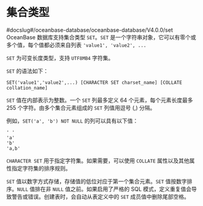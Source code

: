 集合类型 
=========================
#docslug#/oceanbase-database/oceanbase-database/V4.0.0/set
OceanBase 数据库支持集合类型 `SET`。`SET` 是一个字符串对象，它可以有零个或多个值，每个值都必须来自列表 `'value1', 'value2', ...`

`SET` 为可变长度类型，支持 `UTF8MB4` 字符集。

`SET` 的语法如下：

```unknow
SET('value1','value2',...) [CHARACTER SET charset_name] [COLLATE collation_name]
```



`SET` 值在内部表示为整数。一个 `SET` 列最多定义 64 个元素，每个元素长度最多 255 个字符。由多个集合元素组成的 `SET` 列值用逗号 (,) 分隔。

例如，`SET('a', 'b') NOT NULL` 的列可以具有以下值：

```unknow
' '
'a'
'b'
'a,b'
```



`CHARACTER SET` 用于指定字符集。如果需要，可以使用 `COLLATE` 属性以及其他属性指定字符集的排序规则。

`SET` 值以数字方式存储，存储值的低位对应于第一个集合元素。`SET` 值按数字排序。`NULL` 值排在非 `NULL` 值之前。如果启用了严格的 SQL 模式，定义重复值会导致警告或错误。创建表时，会自动从表定义中的 `SET` 成员值中删除尾部空格。
